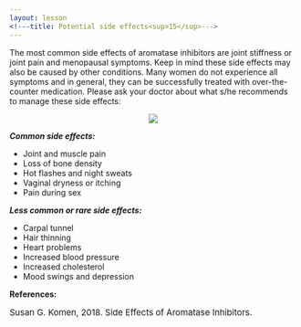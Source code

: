 ```yaml
---
layout: lesson
<!---title: Potential side effects<sup>15</sup>--->
---
```

The most common side effects of aromatase inhibitors are joint stiffness or joint pain and menopausal symptoms. Keep in mind these side effects may also be caused by other conditions. Many women do not experience all symptoms and in general, they can be successfully treated with over-the-counter medication. Please ask your doctor about what s/he recommends to manage these side effects:

<p align="center">
<!--img src="https://scnslabutsa.github.io/myhthelperEduContent/Images/AI1.png"/-->
<img src="https://scnslabutsa.github.io/myhthelperEduContent/Images/joint_pain.PNG"/>
</p>

***Common side effects:***

* Joint and muscle pain
* Loss of bone density
* Hot flashes and night sweats
* Vaginal dryness or itching
* Pain during sex

***Less common or rare side effects:***

* Carpal tunnel
* Hair thinning
* Heart problems
* Increased blood pressure
* Increased cholesterol
* Mood swings and depression

**References:**

<span style="font-size:15px;">Susan G. Komen, 2018. Side Effects of Aromatase Inhibitors.</span>

